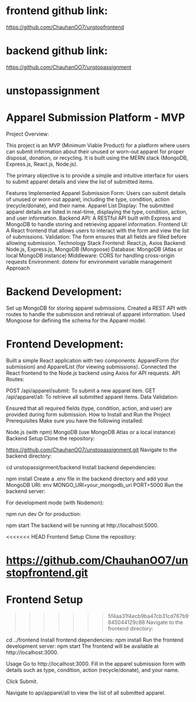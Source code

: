 # frontend github link:
https://github.com/ChauhanOO7/unstopfrontend

# backend github link:
https://github.com/ChauhanOO7/unstopassignment


# unstopassignment

# Apparel Submission Platform - MVP

Project Overview:

This project is an MVP (Minimum Viable Product) for a platform where users can submit information about their unused or worn-out apparel for proper disposal, donation, or recycling. It is built using the MERN stack (MongoDB, Express.js, React.js, Node.js).

The primary objective is to provide a simple and intuitive interface for users to submit apparel details and view the list of submitted items.

Features Implemented
Apparel Submission Form: Users can submit details of unused or worn-out apparel, including the type, condition, action (recycle/donate), and their name.
Apparel List Display: The submitted apparel details are listed in real-time, displaying the type, condition, action, and user information.
Backend API: A RESTful API built with Express and MongoDB to handle storing and retrieving apparel information.
Frontend UI: A React frontend that allows users to interact with the form and view the list of submissions.
Validation: The form ensures that all fields are filled before allowing submission.
Technology Stack
Frontend: React.js, Axios
Backend: Node.js, Express.js, MongoDB (Mongoose)
Database: MongoDB (Atlas or local MongoDB instance)
Middleware: CORS for handling cross-origin requests
Environment: dotenv for environment variable management
Approach

# Backend Development:

Set up MongoDB for storing apparel submissions.
Created a REST API with routes to handle the submission and retrieval of apparel information.
Used Mongoose for defining the schema for the Apparel model.

# Frontend Development:

Built a simple React application with two components: ApparelForm (for submission) and ApparelList (for viewing submissions).
Connected the React frontend to the Node.js backend using Axios for API requests.
API Routes:

POST /api/apparel/submit: To submit a new apparel item.
GET /api/apparel/all: To retrieve all submitted apparel items.
Data Validation:

Ensured that all required fields (type, condition, action, and user) are provided during form submission.
How to Install and Run the Project
Prerequisites
Make sure you have the following installed:

Node.js (with npm)
MongoDB (use MongoDB Atlas or a local instance)
Backend Setup
Clone the repository:

https://github.com/ChauhanOO7/unstopassignment.git
Navigate to the backend directory:

cd unstopassignment/backend
Install backend dependencies:

npm install
Create a .env file in the backend directory and add your MongoDB URI:
env
MONGO_URI=your_mongodb_uri
PORT=5000
Run the backend server:

For development mode (with Nodemon):

npm run dev
Or for production:

npm start
The backend will be running at http://localhost:5000.

<<<<<<< HEAD
Frontend Setup
Clone the repository:

https://github.com/ChauhanOO7/unstopfrontend.git
=======
# Frontend Setup
>>>>>>> 5f4aa31f4ecb9ba47cb31cd767b9845044129c88
Navigate to the frontend directory:

cd ../frontend
Install frontend dependencies:
npm install
Run the frontend development server:
npm start
The frontend will be available at http://localhost:3000.


Usage
Go to http://localhost:3000.
Fill in the apparel submission form with details such as type, condition, action (recycle/donate), and your name.

Click Submit.

Navigate to api/apparel/all to view the list of all submitted apparel.
